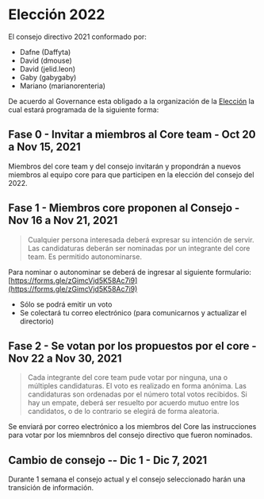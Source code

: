 # Elección 2022

El consejo directivo 2021 conformado por:
* Dafne (Daffyta)
* David (dmouse)
* David (jelid.leon)
* Gaby (gabygaby)
* Mariano (marianorenteria)

De acuerdo al Governance esta obligado a la organización de la [Elección](./Governance.md#elecci%C3%B3n) la cual estará programada de la siguiente forma:

## Fase 0 - Invitar a miembros al Core team - Oct 20 a Nov 15, 2021
Miembros del core team y del consejo invitarán y propondrán a nuevos miembros al equipo core para que participen en la elección del consejo del 2022.

## Fase 1 - Miembros core proponen al Consejo - Nov 16 a Nov 21, 2021
> Cualquier persona interesada deberá expresar su intención de servir. Las candidaturas deberán ser nominadas por un integrante del core team. Es permitido autonominarse.

Para nominar o autonominar se deberá de ingresar al siguiente formulario: [https://forms.gle/zGimcVjd5K58Ac7i9](https://forms.gle/zGimcVjd5K58Ac7i9)
- Sólo se podrá emitir un voto
- Se colectará tu correo electrónico (para comunicarnos y actualizar el directorio)

## Fase 2 - Se votan por los propuestos por el core - Nov 22 a Nov 30, 2021
> Cada integrante del core team pude votar por ninguna, una o múltiples candidaturas. El voto es realizado en forma anónima. Las candidaturas son ordenadas por el número total votos recibidos. Si hay un empate, deberá ser resuelto por acuerdo mutuo entre los candidatos, o de lo contrario se elegirá de forma aleatoria.

Se enviará por correo electrónico a los miembros del Core las instrucciones para votar por los miemnbros del consejo directivo que fueron nominados.

## Cambio de consejo -- Dic 1 - Dic 7, 2021
Durante 1 semana el consejo actual y el consejo seleccionado harán una transición de información.
